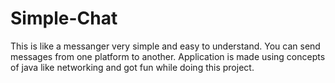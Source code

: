 # Simple-Chat
This is like a messanger very simple and easy to understand. You can send messages from one platform to another.
Application is made using concepts of java like networking and got fun while doing this project.
